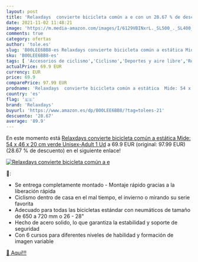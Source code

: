 ```yaml
---
layout: post
title: 'Relaxdays  convierte bicicleta común a e con un 28.67 % de descuento'
date: 2021-11-02 11:48:21
image: 'https://m.media-amazon.com/images/I/6129VBINxrL._SL500_._SL400_.jpg'
comments: true
category: ofertas
author: 'tole.es'
slug: 'B00LEE6BB8-es Relaxdays convierte bicicleta común a estática Mide: 54 x...'
sku: 'B00LEE6BB8-es'
tags: [ 'Accesorios de ciclismo','Ciclismo','Deportes y aire libre','Rodillos para bicicletas','Ropa y equipo para deportes','bicicleta','relaxdays', ]
actualPrice: 69.9 EUR
currency: EUR
price: 69.9
comparePrice: 97.99 EUR
prodname: 'Relaxdays  convierte bicicleta común a estática  Mide: 54 x 46 x 20 cm  verde  Unisex-Adult  1 Ud'
country: 'es'
flag: '🇪🇸'
brand: 'Relaxdays'
buyurl: 'https://www.amazon.es/dp/B00LEE6BB8/?tag=tolees-21'
descuento: '28.67'
average: '89.9'
---
```


En este momento está [Relaxdays  convierte bicicleta común a estática  Mide: 54 x 46 x 20 cm  verde  Unisex-Adult  1 Ud](https://www.amazon.es/dp/B00LEE6BB8/?tag=tolees-21) a 69.9 EUR (original: 97.99 EUR) (28.67 %  de descuento) en el siguiente enlace!

[![Relaxdays  convierte bicicleta común a e](https://m.media-amazon.com/images/I/6129VBINxrL._SL500_._SL400_.jpg)](https://www.amazon.es/dp/B00LEE6BB8/?tag=tolees-21)

🔎:

- Se entrega completamente montado - Montaje rápido gracias a la liberación rápida
- Ciclismo dentro de casa en el mal tiempo, el invierno o mirando su serie favorita
- Adecuado para todas las bicicletas estándar con neumáticos de tamaño de 650 a 720 mm o 26 - 28"
- Hecho de acero solido, lo que garantiza la estabilidad y soporte de seguridad
- Con 6 cursos para diferentes niveles de habilidad y formación de imagen variable

[🛒 Aquí!!!](https://www.amazon.es/dp/B00LEE6BB8/?tag=tolees-21)
